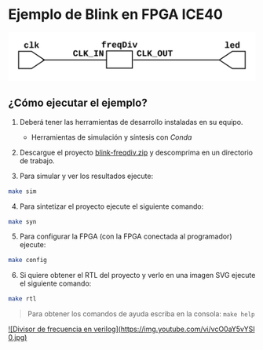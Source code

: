 # Ejemplo de Blink en FPGA ICE40

![Imagen RTL](./top.png)

## ¿Cómo ejecutar el ejemplo?

1. Deberá tener las herramientas de desarrollo instaladas en su equipo.
    * Herramientas de simulación y síntesis con *Conda*

2. Descargue el proyecto [blink-freqdiv.zip](./blink-freqdiv.zip) y descomprima en un directorio de trabajo.

3. Para simular y ver los resultados ejecute:
```bash
make sim
```

4. Para sintetizar el proyecto ejecute el siguiente comando:
```bash
make syn
```

5. Para configurar la FPGA (con la FPGA conectada al programador) ejecute:
```bash
make config
```

6. Si quiere obtener el RTL del proyecto y verlo en una imagen SVG ejecute el siguiente comando:
```bash
make rtl
```

> Para obtener los comandos de ayuda escriba en la consola: `make help`

[![Divisor de frecuencia en verilog](https://img.youtube.com/vi/vcO0aY5vYSI 0.jpg)](https://www.youtube.com/watch?v=vcO0aY5vYSI "Divisor de frecuencia en verilog")

